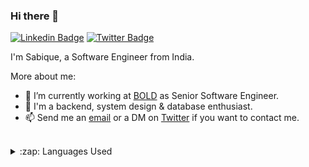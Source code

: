 ### Hi there 👋

[![Linkedin Badge](https://img.shields.io/badge/-LinkedIn-blue?style=flat-square&logo=Linkedin&logoColor=white&link=https://www.linkedin.com/in/sabiqueakhan/)](https://www.linkedin.com/in/sabiqueakhan/)
[![Twitter Badge](https://img.shields.io/badge/-Twitter-1DA1F2?style=flat-square&logo=twitter&logoColor=white&link=https://twitter.com/sabiqueakhan)](https://twitter.com/sabiqueakhan)

I'm Sabique, a Software Engineer from India.

More about me:
- :rocket: I’m currently working at [BOLD](https://www.bold.com/) as Senior Software Engineer.
- 💬 I'm a backend, system design & database enthusiast.
- 📫  Send me an [email](mailto:sabiquekhan@gmail.com) or a DM on [Twitter](https://www.twitter.com/sabiqueakhan) if you want to contact me.
<br/>

<details>
  <summary>:zap: Languages Used</summary>
  <img src="https://github-readme-stats.vercel.app/api/top-langs/?username=sabique&layout=compact&bg_color=ffffff&text_color=333333">
</details>
<br/>

<!--
**sabique/sabique** is a ✨ _special_ ✨ repository because its `README.md` (this file) appears on your GitHub profile.

Here are some ideas to get you started:

- 🔭 I’m currently working on ...
- 🌱 I’m currently learning ...
- 👯 I’m looking to collaborate on ...
- 🤔 I’m looking for help with ...
- 💬 Ask me about ...
- 📫 How to reach me: ...
- 😄 Pronouns: ...
- ⚡ Fun fact: ...
-->
